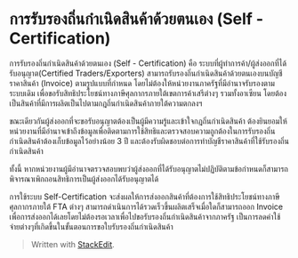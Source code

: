 การรับรองถิ่นกำเนิดสินค้าด้วยตนเอง (Self - Certification)
====

การรับรองถิ่นกำเนิดสินค้าด้วยตนเอง (Self - Certification) คือ ระบบที่ผู้ทำการค้า/ผู้ส่งออกที่ได้รับอนุญาต(Certified Traders/Exporters) สามารถรับรองถิ่นกำเนิดสินค้าด้วยตนเองบนบัญชี ราคาสินค้า (Invoice) ตามรูปแบบที่กำหนด โดยไม่ต้องให้หน่วยงานภาครัฐที่มีอำนาจรับรองตามระบบเดิม เพื่อขอรับสิทธิประโยชน์ทางภาษีศุลกากรภายใต้เขตการค้าเสรีต่างๆ รวมทั้งอาเซียน โดยต้องเป็นสินค้าที่มีการผลิตเป็นไปตามกฎถิ่นกำเนิดสินค้าภายใต้ความตกลงฯ  
  
ขณะเดียวกันผู้ส่งออกที่จะขอรับอนุญาตต้องเป็นผู้มีความรู้และเข้าใจกฎถิ่นกำเนิดสินค้า ต้องยินยอมให้หน่วยงานที่มีอำนาจเข้าถึงข้อมูลเพื่อติดตามการใช้สิทธิและตรวจสอบความถูกต้องในการรับรองถิ่นกำเนิดสินค้าต้องเก็บข้อมูลไว้อย่างน้อย 3 ปี และต้องรับผิดชอบต่อการทำบัญชีราคาสินค้าที่ใช้รับรองถิ่นกำเนิดสินค้า  
  
ทั้งนี้ หากหน่วยงานผู้มีอำนาจตรวจสอบพบว่าผู้ส่งออกที่ได้รับอนุญาตไม่ปฏิบัติตามข้อกำหนดก็สามารถพิจารณาเพิกถอนสิทธิการเป็นผู้ส่งออกได้รับอนุญาตได้  
  
การใช้ระบบ Self-Certification จะส่งผลให้การส่งออกสินค้าที่ต้องการใช้สิทธิประโยชน์ทางภาษีศุลกากรภายใต้ FTA ต่างๆ สามารถดำเนินการได้รวดเร็วขึ้นผลิตเสร็จเมื่อใดก็สามารถออก Invoice เพื่อการส่งออกได้เลยโดยไม่ต้องรอเวลาเพื่อไปขอรับรองถิ่นกำเนิดสินค้าจากภาครัฐ เป็นการลดค่าใช้จ่ายต่างๆที่เกิดขึ้นในขั้นตอนการขอใบรับรองถิ่นกำเนิดสินค้า

> Written with [StackEdit](https://stackedit.io/).
<!--stackedit_data:
eyJoaXN0b3J5IjpbMzk5Nzg0MTcxXX0=
-->